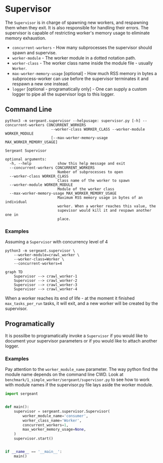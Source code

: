 # Supervisor

The `Supervisor` is in charge of spawning new workers, and respawning them when they exit. It is also responsible for handling their errors. The supervisor is capable of restricting worker's memory usage to eliminate memory exhaustion.

- `concurrent-workers` - How many subprocesses the supervisor should spawn and supervise.
- `worker-module` - The worker module in a dotted notation path.
- `worker-class` - The worker class name inside the module file - usually `Worker`.
- `max-worker-memory-usage` [optional] - How much RSS memory in bytes a subprocess-worker can use before the supervisor terminates it and respawn a new one instead.
- `logger` [optional - programatically only] - One can supply a custom logger to pipe all the supervisor logs to this logger.


## Command Line

```shell
python3 -m sergeant.supervisor --helpusage: supervisor.py [-h] --concurrent-workers CONCURRENT_WORKERS
                     --worker-class WORKER_CLASS --worker-module WORKER_MODULE
                     [--max-worker-memory-usage MAX_WORKER_MEMORY_USAGE]

Sergeant Supervisor

optional arguments:
  -h, --help            show this help message and exit
  --concurrent-workers CONCURRENT_WORKERS
                        Number of subprocesses to open
  --worker-class WORKER_CLASS
                        Class name of the worker to spawn
  --worker-module WORKER_MODULE
                        Module of the worker class
  --max-worker-memory-usage MAX_WORKER_MEMORY_USAGE
                        Maximum RSS memory usage in bytes of an individual
                        worker. When a worker reaches this value, the
                        supevisor would kill it and respawn another one in
                        place.

```


### Examples

Assuming a `Supervisor` with concurrency level of 4
```shell
python3 -m sergeant.supervisor \
    --worker-module=crawl_worker \
    --worker-class=Worker \
    --concurrent-workers=4
```

```mermaid
graph TD
    Supervisor --> crawl_worker-1
    Supervisor --> crawl_worker-2
    Supervisor --> crawl_worker-3
    Supervisor --> crawl_worker-4
```

When a worker reaches its end of life - at the moment it finished `max_tasks_per_run` tasks, it will exit, and a new worker will be created by the supervisor.


## Programatically

It is possilbe to programatically invoke a `Supervisor` if you would like to document your supervisor parameters or if you would like to attach another logger.


### Examples

Pay attention to the `worker_module_name` parameter. The way python find the module name depends on the command line CWD. Look at `benchmark/1_simple_worker/sergeant/supervisor.py` to see how to work with module names if the supervisor.py file lays aside the worker module.

```python
import sergeant


def main():
    supervisor = sergeant.supervisor.Supervisor(
        worker_module_name='consumer',
        worker_class_name='Worker',
        concurrent_workers=1,
        max_worker_memory_usage=None,
    )
    supervisor.start()


if __name__ == '__main__':
    main()
```

